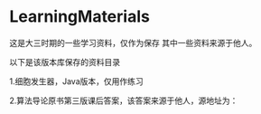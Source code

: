# LearningMaterials
这是大三时期的一些学习资料，仅作为保存 其中一些资料来源于他人。

以下是该版本库保存的资料目录

 1.细胞发生器，Java版本，仅用作练习 
 
 2.算法导论原书第三版课后答案，该答案来源于他人，源地址为：